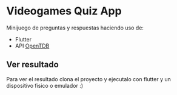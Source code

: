 # Videogames Quiz App

Minijuego de preguntas y respuestas haciendo uso de:

- Flutter
- API [OpenTDB](https://opentdb.com/)

 ## Ver resultado
 
 Para ver el resultado clona el proyecto y ejecutalo con flutter y un dispositivo fisico o emulador :)
